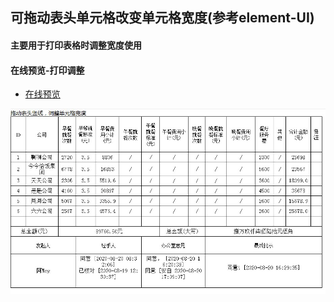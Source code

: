 ## 可拖动表头单元格改变单元格宽度(参考element-UI)
#### 主要用于打印表格时调整宽度使用
#### 在线预览-打印调整

* [在线预览](https://annamayyan.github.io/drag-table/table.html)

<p>
  <img width="600" src="https://raw.githubusercontent.com/AnnamayYan/drag-table/master/gv8e7-ju8bk.gif">
</p>  